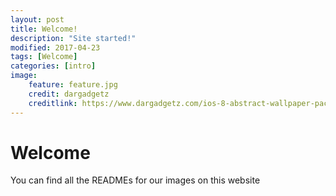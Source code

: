 ```yaml
---
layout: post
title: Welcome!
description: "Site started!"
modified: 2017-04-23
tags: [Welcome]
categories: [intro]
image:
    feature: feature.jpg
    credit: dargadgetz
    creditlink: https://www.dargadgetz.com/ios-8-abstract-wallpaper-pack-for-iphone-5s-5c-and-ipod-touch-retina/
---
```


# Welcome


You can find all the READMEs for our images on this website